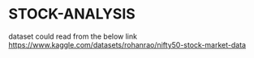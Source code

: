 # STOCK-ANALYSIS
dataset could read from the below link
https://www.kaggle.com/datasets/rohanrao/nifty50-stock-market-data
